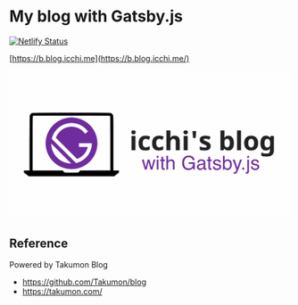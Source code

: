 # My blog with Gatsby.js

[![Netlify Status](https://api.netlify.com/api/v1/badges/01ab1448-a79d-45ca-83e9-b8b028bcce12/deploy-status)](https://app.netlify.com/sites/mystifying-stallman-ee3d7c/deploys)

[https://b.blog.icchi.me](https://b.blog.icchi.me/)

![blog-image](./thumbnail.png)

## Reference

Powered by Takumon Blog

* <https://github.com/Takumon/blog>
* <https://takumon.com/>
